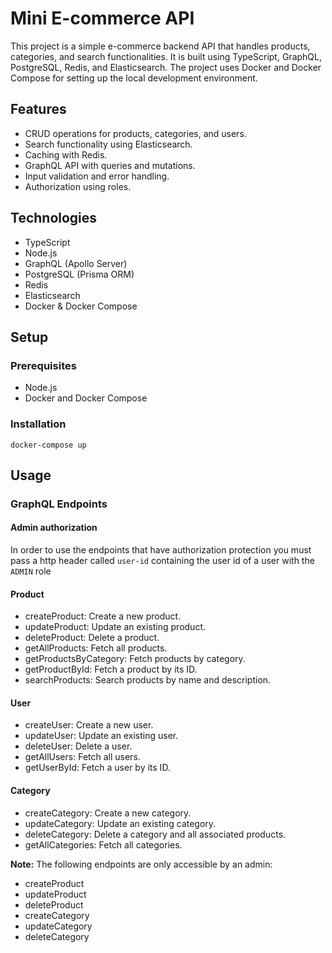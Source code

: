 # Mini E-commerce API

This project is a simple e-commerce backend API that handles products, categories, and search functionalities. It is built using TypeScript, GraphQL, PostgreSQL, Redis, and Elasticsearch. The project uses Docker and Docker Compose for setting up the local development environment.

## Features

- CRUD operations for products, categories, and users.
- Search functionality using Elasticsearch.
- Caching with Redis.
- GraphQL API with queries and mutations.
- Input validation and error handling.
- Authorization using roles.

## Technologies

- TypeScript
- Node.js
- GraphQL (Apollo Server)
- PostgreSQL (Prisma ORM)
- Redis
- Elasticsearch
- Docker & Docker Compose

## Setup

### Prerequisites

- Node.js
- Docker and Docker Compose
  
### Installation

`docker-compose up`

## Usage

### GraphQL Endpoints

#### Admin authorization

In order to use the endpoints that have authorization protection you must pass a http header called `user-id` containing the user id of a user with the `ADMIN` role

#### Product

- createProduct: Create a new product.
- updateProduct: Update an existing product.
- deleteProduct: Delete a product.
- getAllProducts: Fetch all products.
- getProductsByCategory: Fetch products by category.
- getProductById: Fetch a product by its ID.
- searchProducts: Search products by name and description.

#### User

- createUser: Create a new user.
- updateUser: Update an existing user.
- deleteUser: Delete a user.
- getAllUsers: Fetch all users.
- getUserById: Fetch a user by its ID.

#### Category

- createCategory: Create a new category.
- updateCategory: Update an existing category.
- deleteCategory: Delete a category and all associated products.
- getAllCategories: Fetch all categories.

**Note:** The following endpoints are only accessible by an admin:

- createProduct
- updateProduct
- deleteProduct
- createCategory
- updateCategory
- deleteCategory
